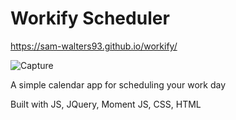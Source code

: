 # Workify Scheduler #

https://sam-walters93.github.io/workify/

![Capture](https://user-images.githubusercontent.com/68794066/111917512-5dc1db80-8a4e-11eb-904d-bdd6fd5b1775.PNG)

A simple calendar app for scheduling your work day

Built with JS, JQuery, Moment JS, CSS, HTML
